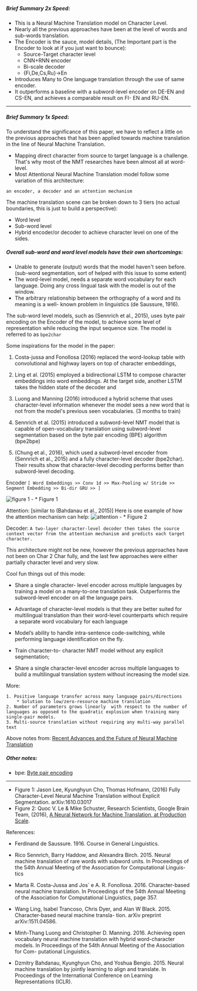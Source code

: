 ##### Brief Summary 2x Speed:

* This is a Neural Machine Translation model on Character Level.
* Nearly all the previous approaches have been at the level of words and sub-words translation.
* The Encoder is the sauce, model details, (The Important part is the Encoder to look at if you just want to bounce):
  * Source-Target character level 
  * CNN+RNN encoder 
  * Bi-scale decoder 
  * {Fi,De,Cs,Ru}→En
* Introduces Many to One language translation through the use of same encoder.
* It outperforms a baseline with a subword-level encoder on DE-EN and CS-EN, and achieves a comparable result on FI- EN and RU-EN.

----
##### Brief Summary 1x Speed:

To understand the significance of this paper, we have to reflect a little on the previous approaches that has been applied towards machine translation in the line of Neural Machine Translation.

* Mapping direct character from source to target language is a challenge. That's why most of the NMT researches have been almost all at word-level.
* Most Attentional Neural Machine Translation model follow some variation of this architecture:

 `an encoder, a decoder and an attention mechanism`

The machine translation scene can be broken down to 3 tiers (no actual boundaries, this is just to build a perspective):

* Word level
* Sub-word level
* Hybrid encoder/or decoder to achieve character level on one of the sides.


##### Overall sub-word and word level models have their own shortcomings:
 * Unable to generate (output) words that the model haven't seen before. (sub-word segmentation, sort of helped with this issue to some extent)
 * The word-level model, needs a separate word vocabulary for each language. Doing any cross lingual task with the model is out of the window.
 * The arbitrary relationship between the orthography of a word and its meaning is a well- known problem in linguistics (de Saussure, 1916).

The sub-word level models, such as (Sennrich et al., 2015), uses byte pair encoding on the Encoder of the model, to achieve some level of representation while reducing the input sequence size. The model is referred to as `bpe2char`

Some inspirations for the model in the paper:

1. Costa-jussa and Fonollosa (2016) replaced the word-lookup table with convolutional and highway layers on top of character embeddings,

2. Ling et al. (2015) employed a bidirectional LSTM to compose character embeddings into word embeddings. At the target side, another LSTM takes the hidden state of the decoder and

3. Luong and Manning (2016) introduced a hybrid scheme that uses character-level information whenever the model sees a new word that is not from the model's previous seen vocabularies. (3 months to train)

4. Sennrich et al. (2015) introduced a subword-level NMT model that is capable of open-vocabulary translation using subword-level segmentation based on the byte pair encoding (BPE) algorithm (bpe2bpe)

5. (Chung et al., 2016), which used a subword-level encoder from (Sennrich et al., 2015) and a fully character-level decoder (bpe2char). Their results show that character-level decoding performs better than subword-level decoding.


Encoder `[ Word Embeddings >> Conv 1d >> Max-Pooling w/ Stride >> Segment Embedding >> Bi-dir GRU >> ]`

![figure 1](http://i.imgur.com/C2TJGXw.png)
	 - * Figure 1

Attention: [similar to (Bahdanau et al., 2015)]
Here is one example of how the attention mechanism can help:
![attention](https://3.bp.blogspot.com/-3Pbj_dvt0Vo/V-qe-Nl6P5I/AAAAAAAABQc/z0_6WtVWtvARtMk0i9_AtLeyyGyV6AI4wCLcB/s640/nmt-model-fast.gif)
	 - * Figure 2


Decoder:
`A two-layer character-level decoder then takes the source context vector from the attention mechanism and predicts each target character.`



This architecture might not be new, however the previous approaches have not been on Char 2 Char fully, and the last few approaches were either partially character level and very slow.

Cool fun things out of this mode:

* Share a single character- level encoder across multiple languages by training a model on a many-to-one translation task. Outperforms the subword-level encoder on all the language pairs.
* Advantage of character-level models is that they are better suited for multilingual translation than their word-level counterparts which require a separate word vocabulary for each language

* Model’s ability to handle intra-sentence code-switching, while performing language identification on the fly.
* Train character-to- character NMT model without any explicit segmentation;
* Share a single character-level encoder across multiple languages to build a multilingual translation system without increasing the model size.

More: 

``` Potential Benefits:
1. Positive language transfer across many language pairs/directions 
	* Solution to low/zero-resource machine translation
2. Number of parameters grows linearly  with respect to the number of languages as opposed to the quadratic explosion when training many single-pair models.
3. Multi-source translation without requiring any multi-way parallel text
```
Above notes from: [Recent Advances and the Future of Neural Machine Translation](https://ufal.mff.cuni.cz/mtm16/files/12-recent-advances-and-future-of-neural-mt-orhat-firat.pdf)


##### Other notes:
* bpe: [Byte pair encoding](https://en.wikipedia.org/wiki/Byte_pair_encoding)

-----


- Figure 1:  Jason Lee, Kyunghyun Cho, Thomas Hofmann, (2016)  Fully Character-Level Neural Machine Translation without Explicit Segmentation. arXiv:1610.03017
- Figure 2: Quoc V. Le & Mike Schuster, Research Scientists, Google Brain Team, (2016), [A Neural Network for Machine Translation, at Production Scale](https://research.googleblog.com/2016/09/a-neural-network-for-machine.html).

References:

* Ferdinand de Saussure. 1916. Course in General Linguistics.
* Rico Sennrich, Barry Haddow, and Alexandra Birch. 2015. Neural machine translation of rare words with subword units. In Proceedings of the 54th Annual Meeting of the Association for Computational Linguis- tics

* Marta R. Costa-Jussa and Jos` e A. R. Fonollosa. 2016. Character-based neural machine translation. In Proceedings of the 54th Annual Meeting of the Association for Computational Linguistics, page 357.

* Wang Ling, Isabel Trancoso, Chris Dyer, and Alan W Black. 2015. Character-based neural machine transla- tion. arXiv preprint arXiv:1511.04586.
* Minh-Thang Luong and Christopher D. Manning. 2016. Achieving open vocabulary neural machine translation with hybrid word-character models. In Proceedings of the 54th Annual Meeting of the Association for Com- putational Linguistics.
* Dzmitry Bahdanau, Kyunghyun Cho, and Yoshua Bengio. 2015. Neural machine translation by jointly learning to align and translate. In Proceedings of the International Conference on Learning Representations (ICLR).
